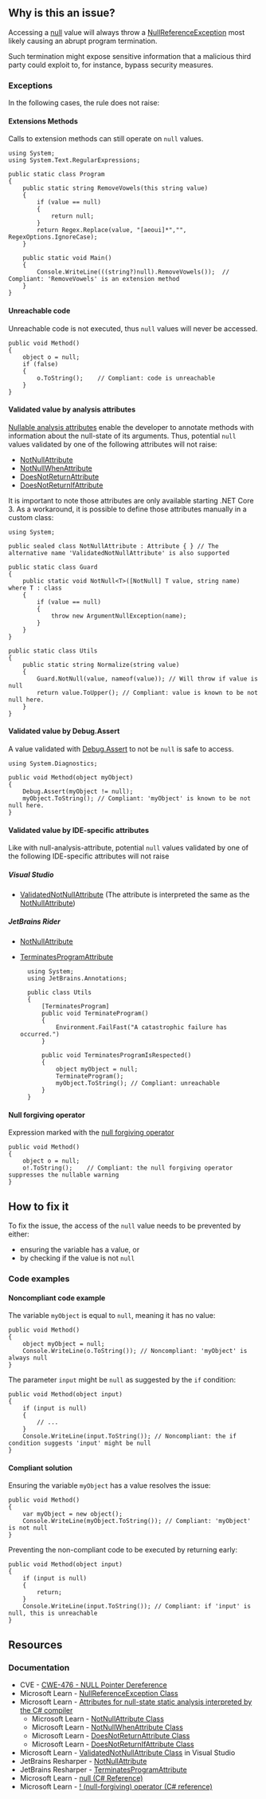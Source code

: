 ## Why is this an issue?

Accessing a [null](https://learn.microsoft.com/en-us/dotnet/csharp/language-reference/keywords/null) value will always throw a [NullReferenceException](https://learn.microsoft.com/en-us/dotnet/api/system.nullreferenceexception) most likely causing an abrupt program
termination.

Such termination might expose sensitive information that a malicious third party could exploit to, for instance, bypass security measures.

### Exceptions

In the following cases, the rule does not raise:

#### Extensions Methods

Calls to extension methods can still operate on `null` values.

    using System;
    using System.Text.RegularExpressions;
    
    public static class Program
    {
        public static string RemoveVowels(this string value)
        {
            if (value == null)
            {
                return null;
            }
            return Regex.Replace(value, "[aeoui]*","", RegexOptions.IgnoreCase);
        }
    
        public static void Main()
        {
            Console.WriteLine(((string?)null).RemoveVowels());  // Compliant: 'RemoveVowels' is an extension method
        }
    }

#### Unreachable code

Unreachable code is not executed, thus `null` values will never be accessed.

    public void Method()
    {
        object o = null;
        if (false)
        {
            o.ToString();    // Compliant: code is unreachable
        }
    }

#### Validated value by analysis attributes

[Nullable analysis attributes](https://learn.microsoft.com/en-us/dotnet/csharp/language-reference/attributes/nullable-analysis) enable
the developer to annotate methods with information about the null-state of its arguments. Thus, potential `null` values validated by one of
the following attributes will not raise:

- [NotNullAttribute](https://learn.microsoft.com/en-us/dotnet/api/system.diagnostics.codeanalysis.notnullattribute)
- [NotNullWhenAttribute](https://learn.microsoft.com/en-us/dotnet/api/system.diagnostics.codeanalysis.notnullwhenattribute)
- [DoesNotReturnAttribute](https://learn.microsoft.com/en-us/dotnet/api/system.diagnostics.codeanalysis.doesnotreturnattribute)
- [DoesNotReturnIfAttribute](https://learn.microsoft.com/en-us/dotnet/api/system.diagnostics.codeanalysis.doesnotreturnifattribute)

It is important to note those attributes are only available starting .NET Core 3. As a workaround, it is possible to define those attributes
manually in a custom class:

    using System;
    
    public sealed class NotNullAttribute : Attribute { } // The alternative name 'ValidatedNotNullAttribute' is also supported
    
    public static class Guard
    {
        public static void NotNull<T>([NotNull] T value, string name) where T : class
        {
            if (value == null)
            {
                throw new ArgumentNullException(name);
            }
        }
    }
    
    public static class Utils
    {
        public static string Normalize(string value)
        {
            Guard.NotNull(value, nameof(value)); // Will throw if value is null
            return value.ToUpper(); // Compliant: value is known to be not null here.
        }
    }

#### Validated value by Debug.Assert

A value validated with [Debug.Assert](https://learn.microsoft.com/en-us/dotnet/api/system.diagnostics.debug.assert) to not be
`null` is safe to access.

    using System.Diagnostics;
    
    public void Method(object myObject)
    {
        Debug.Assert(myObject != null);
        myObject.ToString(); // Compliant: 'myObject' is known to be not null here.
    }

#### Validated value by IDE-specific attributes

Like with null-analysis-attribute, potential `null` values validated by one of the following IDE-specific attributes will not raise

##### Visual Studio

- [ValidatedNotNullAttribute](https://learn.microsoft.com/en-us/dotnet/api/microsoft.validatednotnullattribute)  (The attribute is
  interpreted the same as the [NotNullAttribute](https://learn.microsoft.com/en-us/dotnet/api/system.diagnostics.codeanalysis.notnullattribute))

##### JetBrains Rider

- [NotNullAttribute](https://www.jetbrains.com/help/resharper/Reference__Code_Annotation_Attributes.html#NotNullAttribute)
- [TerminatesProgramAttribute](https://www.jetbrains.com/help/resharper/Reference__Code_Annotation_Attributes.html#TerminatesProgramAttribute) 

        using System;
        using JetBrains.Annotations;
        
        public class Utils
        {
            [TerminatesProgram]
            public void TerminateProgram()
            {
                Environment.FailFast("A catastrophic failure has occurred.")
            }
        
            public void TerminatesProgramIsRespected()
            {
                object myObject = null;
                TerminateProgram();
                myObject.ToString(); // Compliant: unreachable
            }
        }

#### Null forgiving operator

Expression marked with the [null forgiving
operator](https://learn.microsoft.com/en-us/dotnet/csharp/language-reference/operators/null-forgiving)

    public void Method()
    {
        object o = null;
        o!.ToString();    // Compliant: the null forgiving operator suppresses the nullable warning
    }

## How to fix it

To fix the issue, the access of the `null` value needs to be prevented by either:

- ensuring the variable has a value, or
- by checking if the value is not `null`

### Code examples

#### Noncompliant code example

The variable `myObject` is equal to `null`, meaning it has no value:

    public void Method()
    {
        object myObject = null;
        Console.WriteLine(o.ToString()); // Noncompliant: 'myObject' is always null
    }

The parameter `input` might be `null` as suggested by the `if` condition:

    public void Method(object input)
    {
        if (input is null)
        {
            // ...
        }
        Console.WriteLine(input.ToString()); // Noncompliant: the if condition suggests 'input' might be null
    }

#### Compliant solution

Ensuring the variable `myObject` has a value resolves the issue:

    public void Method()
    {
        var myObject = new object();
        Console.WriteLine(myObject.ToString()); // Compliant: 'myObject' is not null
    }

Preventing the non-compliant code to be executed by returning early:

    public void Method(object input)
    {
        if (input is null)
        {
            return;
        }
        Console.WriteLine(input.ToString()); // Compliant: if 'input' is null, this is unreachable
    }

## Resources

### Documentation

- CVE - [CWE-476 - NULL Pointer Dereference](https://cwe.mitre.org/data/definitions/476)
- Microsoft Learn - [NullReferenceException Class](https://learn.microsoft.com/en-us/dotnet/api/system.nullreferenceexception)
- Microsoft Learn - [Attributes for
  null-state static analysis interpreted by the C# compiler](https://learn.microsoft.com/en-us/dotnet/csharp/language-reference/attributes/nullable-analysis)
    - Microsoft Learn - [NotNullAttribute
      Class](https://learn.microsoft.com/en-us/dotnet/api/system.diagnostics.codeanalysis.notnullattribute)
    - Microsoft Learn - [NotNullWhenAttribute Class](https://learn.microsoft.com/en-us/dotnet/api/system.diagnostics.codeanalysis.notnullwhenattribute)
    - Microsoft Learn - [DoesNotReturnAttribute Class](https://learn.microsoft.com/en-us/dotnet/api/system.diagnostics.codeanalysis.doesnotreturnattribute)
    - Microsoft Learn - [DoesNotReturnIfAttribute Class](https://learn.microsoft.com/en-us/dotnet/api/system.diagnostics.codeanalysis.doesnotreturnifattribute)
- Microsoft Learn - [ValidatedNotNullAttribute
  Class](https://learn.microsoft.com/en-us/dotnet/api/microsoft.validatednotnullattribute) in Visual Studio
- JetBrains Resharper - [NotNullAttribute](https://www.jetbrains.com/help/resharper/Reference__Code_Annotation_Attributes.html#NotNullAttribute)
- JetBrains Resharper - [TerminatesProgramAttribute](https://www.jetbrains.com/help/resharper/Reference__Code_Annotation_Attributes.html#TerminatesProgramAttribute)
- Microsoft Learn - [null (C# Reference)](https://learn.microsoft.com/en-us/dotnet/csharp/language-reference/keywords/null)
- Microsoft Learn - [! (null-forgiving)
  operator (C# reference)](https://learn.microsoft.com/en-us/dotnet/csharp/language-reference/operators/null-forgiving)